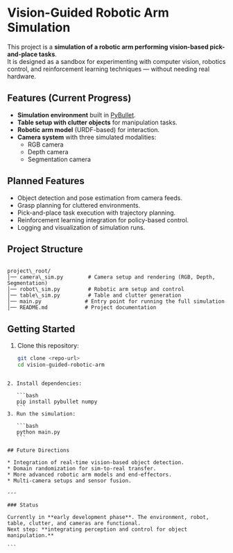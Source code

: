 # Vision-Guided Robotic Arm Simulation

This project is a **simulation of a robotic arm performing vision-based pick-and-place tasks**.  
It is designed as a sandbox for experimenting with computer vision, robotics control, and reinforcement learning techniques — without needing real hardware.

## Features (Current Progress)
- **Simulation environment** built in [PyBullet](https://pybullet.org/).
- **Table setup with clutter objects** for manipulation tasks.
- **Robotic arm model** (URDF-based) for interaction.
- **Camera system** with three simulated modalities:
  - RGB camera
  - Depth camera
  - Segmentation camera

## Planned Features
- Object detection and pose estimation from camera feeds.
- Grasp planning for cluttered environments.
- Pick-and-place task execution with trajectory planning.
- Reinforcement learning integration for policy-based control.
- Logging and visualization of simulation runs.

## Project Structure
```

project\_root/
│── camera\_sim.py        # Camera setup and rendering (RGB, Depth, Segmentation)
│── robot\_sim.py         # Robotic arm setup and control
│── table\_sim.py         # Table and clutter generation
│── main.py              # Entry point for running the full simulation
│── README.md            # Project documentation

````

## Getting Started
1. Clone this repository:
   ```bash
   git clone <repo-url>
   cd vision-guided-robotic-arm
````

2. Install dependencies:

   ```bash
   pip install pybullet numpy
   ```
3. Run the simulation:

   ```bash
   python main.py
   ```

## Future Directions

* Integration of real-time vision-based object detection.
* Domain randomization for sim-to-real transfer.
* More advanced robotic arm models and end-effectors.
* Multi-camera setups and sensor fusion.

---

### Status

Currently in **early development phase**. The environment, robot, table, clutter, and cameras are functional.
Next step: **integrating perception and control for object manipulation.**

```